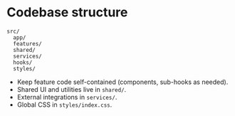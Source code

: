 # Codebase structure

```
src/
  app/
  features/
  shared/
  services/
  hooks/
  styles/
```

- Keep feature code self-contained (components, sub-hooks as needed).
- Shared UI and utilities live in `shared/`.
- External integrations in `services/`.
- Global CSS in `styles/index.css`.




